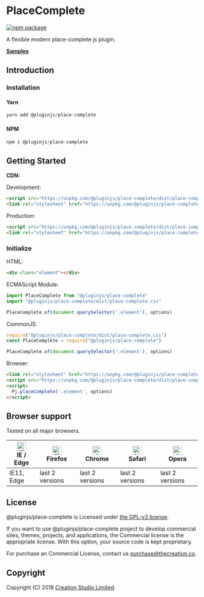 # PlaceComplete

[![npm package](https://img.shields.io/npm/v/@pluginjs/place-complete.svg)](https://www.npmjs.com/package/@pluginjs/place-complete)

A flexible modern place-complete js plugin.

**[Samples](https://codesandbox.io/s/github/pluginjs/pluginjs/tree/master/modules/placeComplete/samples)**

## Introduction
### Installation

#### Yarn

```javascript
yarn add @pluginjs/place-complete
```

#### NPM

```javascript
npm i @pluginjs/place-complete
```

## Getting Started

**CDN:**

Development:

```html
<script src="https://unpkg.com/@pluginjs/place-complete/dist/place-complete.js"></script>
<link rel="stylesheet" href="https://unpkg.com/@pluginjs/place-complete/dist/place-complete.css">
```

Production:

```html
<script src="https://unpkg.com/@pluginjs/place-complete/dist/place-complete.min.js"></script>
<link rel="stylesheet" href="https://unpkg.com/@pluginjs/place-complete/dist/place-complete.min.css">
```

### Initialize

HTML:

```html
<div class="element"></div>
```

ECMAScript Module:

```javascript
import PlaceComplete from "@pluginjs/place-complete"
import "@pluginjs/place-complete/dist/place-complete.css"

PlaceComplete.of(document.querySelector('.element'), options)
```

CommonJS:

```javascript
require("@pluginjs/place-complete/dist/place-complete.css")
const PlaceComplete = require("@pluginjs/place-complete")

PlaceComplete.of(document.querySelector('.element'), options)
```

Browser:

```html
<link rel="stylesheet" href="https://unpkg.com/@pluginjs/place-complete/dist/place-complete.css">
<script src="https://unpkg.com/@pluginjs/place-complete/dist/place-complete.js"></script>
<script>
  Pj.placeComplete('.element', options)
</script>
```
## Browser support

Tested on all major browsers.

| [<img src="https://raw.githubusercontent.com/alrra/browser-logos/master/src/edge/edge_48x48.png" alt="IE / Edge" width="24px" height="24px" />](http://godban.github.io/browsers-support-badges/)</br>IE / Edge | [<img src="https://raw.githubusercontent.com/alrra/browser-logos/master/src/firefox/firefox_48x48.png" alt="Firefox" width="24px" height="24px" />](http://godban.github.io/browsers-support-badges/)</br>Firefox | [<img src="https://raw.githubusercontent.com/alrra/browser-logos/master/src/chrome/chrome_48x48.png" alt="Chrome" width="24px" height="24px" />](http://godban.github.io/browsers-support-badges/)</br>Chrome | [<img src="https://raw.githubusercontent.com/alrra/browser-logos/master/src/safari/safari_48x48.png" alt="Safari" width="24px" height="24px" />](http://godban.github.io/browsers-support-badges/)</br>Safari | [<img src="https://raw.githubusercontent.com/alrra/browser-logos/master/src/opera/opera_48x48.png" alt="Opera" width="24px" height="24px" />](http://godban.github.io/browsers-support-badges/)</br>Opera |
| --------- | --------- | --------- | --------- | --------- |
| IE11, Edge| last 2 versions| last 2 versions| last 2 versions| last 2 versions|

## License

@pluginjs/place-complete is Licensed under [the GPL-v3 license](LICENSE).

If you want to use @pluginjs/place-complete project to develop commercial sites, themes, projects, and applications, the Commercial license is the appropriate license. With this option, your source code is kept proprietary.

For purchase an Commercial License, contact us purchase@thecreation.co.

## Copyright

Copyright (C) 2018 [Creation Studio Limited](creationstudio.com).